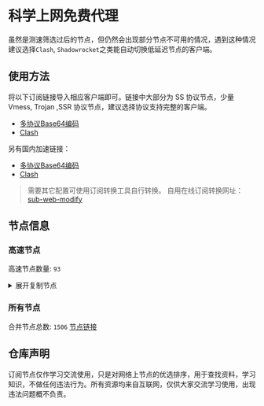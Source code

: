 # 科学上网免费代理

虽然是测速筛选过后的节点，但仍然会出现部分节点不可用的情况，遇到这种情况建议选择`Clash`, `Shadowrocket`之类能自动切换低延迟节点的客户端。

## 使用方法
将以下订阅链接导入相应客户端即可。链接中大部分为 SS 协议节点，少量 Vmess, Trojan ,SSR 协议节点，建议选择协议支持完整的客户端。

- [多协议Base64编码](https://raw.githubusercontent.com/csh77889900/TFP/master/Eternity)
- [Clash](https://raw.githubusercontent.com/csh77889900/TFP/master/Eternity.yaml)

另有国内加速链接：

- [多协议Base64编码](https://fastly.jsdelivr.net/gh/csh77889900/TFP@master/Eternity)
- [Clash](https://fastly.jsdelivr.net/gh/csh77889900/TFP@master/Eternity.yaml)


>需要其它配置可使用订阅转换工具自行转换。
>自用在线订阅转换网址：[sub-web-modify](https://sub.v1.mk/)

## 节点信息
### 高速节点
高速节点数量: `93`
<details>
  <summary>展开复制节点</summary>

    ss://YWVzLTI1Ni1jZmI6ZG91Yi5pbw@54.199.83.239:2333#%F0%9F%87%AF%F0%9F%87%B5%2016%7C%F0%9F%87%AF%F0%9F%87%B5%E6%97%A5%E6%9C%AC-%E4%B8%9C%E4%BA%AC%E9%83%BD-%E4%B8%9C%E4%BA%AC-ss-54.199.83.2392...
    vmess://eyJ2IjoiMiIsInBzIjoi8J+Hr/Cfh7Ug5pel5pysXzA2MjcwODciLCJhZGQiOiIxMDkuMTY2LjM2LjE5MyIsInBvcnQiOiI1MDAwMiIsInR5cGUiOiJub25lIiwiaWQiOiI0MTgwNDhhZi1hMjkzLTRiOTktOWIwYy05OGNhMzU4MGRkMjQiLCJhaWQiOiI2NCIsIm5ldCI6InRjcCIsInBhdGgiOiIvIiwiaG9zdCI6IiIsInRscyI6IiJ9
    vmess://eyJ2IjoiMiIsInBzIjoi8J+Hr/Cfh7Ug5pel5pysXzA2MjcxMDciLCJhZGQiOiI0NS44OC40My4xNDMiLCJwb3J0IjoiNTE4MDEiLCJ0eXBlIjoibm9uZSIsImlkIjoiNDE4MDQ4YWYtYTI5My00Yjk5LTliMGMtOThjYTM1ODBkZDI0IiwiYWlkIjoiNjQiLCJuZXQiOiJ0Y3AiLCJwYXRoIjoiLyIsImhvc3QiOiIiLCJ0bHMiOiIifQ==
    vmess://eyJ2IjoiMiIsInBzIjoi8J+Hr/Cfh7Ug5pel5pysXzA2MjcxMDgiLCJhZGQiOiI0NS44OC40My4yMzAiLCJwb3J0IjoiNDYyMDIiLCJ0eXBlIjoibm9uZSIsImlkIjoiNDE4MDQ4YWYtYTI5My00Yjk5LTliMGMtOThjYTM1ODBkZDI0IiwiYWlkIjoiNjQiLCJuZXQiOiJ0Y3AiLCJwYXRoIjoiLyIsImhvc3QiOiIiLCJ0bHMiOiIifQ==
    vmess://eyJ2IjoiMiIsInBzIjoi8J+Hr/Cfh7Ug5pel5pysXzA2MjcwMjkiLCJhZGQiOiIxNS4xNTIuMzcuMTM3IiwicG9ydCI6IjI3NjQ3IiwidHlwZSI6Im5vbmUiLCJpZCI6ImIzNDgyNzc5LTgwYTYtNGI3Zi1jNTNkLTBkZjU4YTFmZTVjNyIsImFpZCI6IjAiLCJuZXQiOiJ0Y3AiLCJwYXRoIjoiLyIsImhvc3QiOiIiLCJ0bHMiOiIifQ==
    vmess://eyJ2IjoiMiIsInBzIjoi8J+Hr/Cfh7Ug5pel5pysXzA2MjcyMDciLCJhZGQiOiJ2anAxLjBiYWQuY29tIiwicG9ydCI6IjQ0MyIsInR5cGUiOiJub25lIiwiaWQiOiI5MjcwOTRkMy1kNjc4LTQ3NjMtODU5MS1lMjQwZDBiY2FlODciLCJhaWQiOiIwIiwibmV0Ijoid3MiLCJwYXRoIjoiL2NoYXQiLCJob3N0IjoidmpwMS4wYmFkLmNvbSIsInRscyI6InRscyJ9
    ss://YWVzLTI1Ni1jZmI6Yzk3ZmNlMDQ4@140.238.52.171:18888#JP_140.238.52.171_062720231b11-798ss%25%25
    ss://YWVzLTI1Ni1jZmI6YW1hem9uc2tyMDU@43.202.52.108:443#%F0%9F%87%B0%F0%9F%87%B7%20_KR_%E9%9F%A9%E5%9B%BD%205
    vmess://eyJ2IjoiMiIsInBzIjoi8J+HsPCfh7cgMTd88J+HsPCfh7dfS1Jf6Z+p5Zu9X+mhuuS4sF81MiIsImFkZCI6ImtyNC5qYjd1ZW9xNzMueHl6IiwicG9ydCI6IjQ0MyIsInR5cGUiOiJub25lIiwiaWQiOiJhMjFlNTM4MC03NzExLTRjNmQtYWY0NC1lNjIxMGU1NDM2YWYiLCJhaWQiOiIwIiwibmV0Ijoid3MiLCJwYXRoIjoiLyIsImhvc3QiOiJrcjQuamI3dWVvcTczLnh5eiIsInRscyI6IiJ9
    vmess://eyJ2IjoiMiIsInBzIjoi8J+Hr/Cfh7Ug5pel5pysXzA2MjcwMjgiLCJhZGQiOiIxMzEuMTg2LjQxLjE5MiIsInBvcnQiOiIyNjI5NyIsInR5cGUiOiJub25lIiwiaWQiOiJiMGVkNmViNy1kYzMwLTQ4OTctZGY1MC1jMmMxZDRlZTZlOTEiLCJhaWQiOiIwIiwibmV0IjoidGNwIiwicGF0aCI6Ii8iLCJob3N0Ijoia3I0LmpiN3Vlb3E3My54eXoiLCJ0bHMiOiIifQ==
    vmess://eyJ2IjoiMiIsInBzIjoi8J+HqPCfh7MgdjJyYXlmcmVlLmV1Lm9yZyAtIOWPsOa5vuecgeS4reWNjueUteS/oShIaU5ldCnmlbDmja7kuK3lv4MgOCIsImFkZCI6InR3OTktaGluZXQubXlub2RlczAwMS5vbmUiLCJwb3J0IjoiNDQ1IiwidHlwZSI6Im5vbmUiLCJpZCI6IjVmMDRkZTg0LTZiN2UtMzU2NC04MmMyLWQyYTk5ODAwMjYyOSIsImFpZCI6IjAiLCJuZXQiOiJ0Y3AiLCJwYXRoIjoiLyIsImhvc3QiOiJrcjQuamI3dWVvcTczLnh5eiIsInRscyI6IiJ9
    trojan://12070a37-7ad6-4e18-95ef-b9e54cd4365c@kr5.microsoft-orgwly.vip:10023?allowInsecure=0&sni=tls.microsoft-orgwly.vip#%F0%9F%87%B0%F0%9F%87%B7%2020%7C%F0%9F%87%B0%F0%9F%87%B7%20%E9%9F%A9%E5%9B%BD%7C%40ripaojiedian
    vmess://eyJ2IjoiMiIsInBzIjoi8J+HsPCfh7cg6Z+p5Zu9XzA2MjcwMDIiLCJhZGQiOiIxNDYuNTYuMTc0LjMxIiwicG9ydCI6IjgwODAiLCJ0eXBlIjoibm9uZSIsImlkIjoiYzJlYjVmZjgtNTA4ZC00MTAwLWUwY2EtOTczOWY0ZDFjNTJjIiwiYWlkIjoiMCIsIm5ldCI6IndzIiwicGF0aCI6Ii90Z0BoZXJoZXJvNiIsImhvc3QiOiIiLCJ0bHMiOiIifQ==
    vmess://eyJ2IjoiMiIsInBzIjoi8J+HrfCfh7AgMzB88J+HrfCfh7BfSEtf6aaZ5rivLT7wn4ev8J+HtV9KUF/ml6XmnKxfNDQiLCJhZGQiOiJzMS4yYjIudG9wIiwicG9ydCI6IjUwNTAyIiwidHlwZSI6Im5vbmUiLCJpZCI6ImI0NzlmZmQzLTU4MDktNDBhMS1iNzg5LTEyNjUyY2M4MDg0ZCIsImFpZCI6IjAiLCJuZXQiOiJ3cyIsInBhdGgiOiIvcG9pc29uIiwiaG9zdCI6InMxLjJiMi50b3AiLCJ0bHMiOiIifQ==
    vmess://eyJ2IjoiMiIsInBzIjoi8J+HrfCfh7AgZ2l0aHViLmNvbS9mcmVlZnEgLSDpppnmuK8gIDgiLCJhZGQiOiIxNTYuMjQ1LjguMTU4IiwicG9ydCI6IjQ5OTM0IiwidHlwZSI6Im5vbmUiLCJpZCI6IjExMTE3ZDRjLTNiNmEtNGU3Ni04YmNjLTJiNDFiM2U5Y2E5MyIsImFpZCI6IjY0IiwibmV0IjoidGNwIiwicGF0aCI6Ii9wb2lzb24iLCJob3N0IjoiczEuMmIyLnRvcCIsInRscyI6IiJ9
    vmess://eyJ2IjoiMiIsInBzIjoi8J+HrfCfh7Ag6aaZ5rivXzA2MjcwMjQiLCJhZGQiOiIzNC45Mi4yMTMuMTYyIiwicG9ydCI6IjY1MDAxIiwidHlwZSI6Im5vbmUiLCJpZCI6Ijg4YzZkMTJiLTYxNGYtNDg1Zi04M2ZjLWZiMGNjNTdjNDgwMSIsImFpZCI6IjAiLCJuZXQiOiJ3cyIsInBhdGgiOiIvIiwiaG9zdCI6IiIsInRscyI6IiJ9
    vmess://eyJ2IjoiMiIsInBzIjoi8J+HqPCfh7Mg5Y+w5rm+XzA2MjcyNjEiLCJhZGQiOiIzNC44MS4xMi41MCIsInBvcnQiOiI4ODQ4IiwidHlwZSI6Im5vbmUiLCJpZCI6Ijg4YzZkMTJiLTYxNGYtNDg1Zi04M2ZjLWZiMGNjNTdjNDgwMSIsImFpZCI6IjAiLCJuZXQiOiJ3cyIsInBhdGgiOiIvIiwiaG9zdCI6IiIsInRscyI6IiJ9
    vmess://eyJ2IjoiMiIsInBzIjoi8J+HrfCfh7Ag6aaZ5rivXzA2MjcwMjIiLCJhZGQiOiIxNTYuMjQ1LjguMTMwIiwicG9ydCI6IjMxOTIwIiwidHlwZSI6Im5vbmUiLCJpZCI6ImJkMjQ5ZTM3LTczNTktNDFlZS04NGE3LTA5ZTQ5ZTBlYzVjNCIsImFpZCI6IjY0IiwibmV0IjoidGNwIiwicGF0aCI6Ii8iLCJob3N0IjoiIiwidGxzIjoiIn0=
    vmess://eyJ2IjoiMiIsInBzIjoi8J+HuPCfh6wgX1VTX+e+juWbvS0+8J+HuPCfh6xfU0df5paw5Yqg5Z2hIDIgMiIsImFkZCI6IjE3Mi42NC4yMDYuNDMiLCJwb3J0IjoiMjA5NSIsInR5cGUiOiJub25lIiwiaWQiOiJiNzEwNzcwYS1mZGFmLTQxZmItYmJlNC02OGE2YzQxZTI2MDUiLCJhaWQiOiIwIiwibmV0Ijoid3MiLCJwYXRoIjoiL2JsdWUiLCJob3N0IjoieHQueWxrczAxLmV1Lm9yZyIsInRscyI6IiJ9
    vmess://eyJ2IjoiMiIsInBzIjoi8J+HuPCfh6wg5paw5Yqg5Z2hXzA2Mjc0NDQiLCJhZGQiOiI5Mi4yMjMuMTE2LjIyNCIsInBvcnQiOiI4MCIsInR5cGUiOiJub25lIiwiaWQiOiIwZTg4MTIwYy0xNGU1LTQ0OWItOGYyZS1jMjJlYzBkZjY1OTkiLCJhaWQiOiIwIiwibmV0Ijoid3MiLCJwYXRoIjoiL21laGRpIiwiaG9zdCI6ImJpZGFyaS5kZG5zLm5ldCIsInRscyI6IiJ9
    vmess://eyJ2IjoiMiIsInBzIjoi8J+HuPCfh6wg5paw5Yqg5Z2hXzA2Mjc0NDIiLCJhZGQiOiI5Mi4yMjMuMTE2LjIyMiIsInBvcnQiOiI4MCIsInR5cGUiOiJub25lIiwiaWQiOiIwZTg4MTIwYy0xNGU1LTQ0OWItOGYyZS1jMjJlYzBkZjY1OTkiLCJhaWQiOiIwIiwibmV0Ijoid3MiLCJwYXRoIjoiL21laGRpIiwiaG9zdCI6ImJpZGFyaS5kZG5zLm5ldCIsInRscyI6IiJ9
    vmess://eyJ2IjoiMiIsInBzIjoi8J+HuPCfh6wg5paw5Yqg5Z2hXzA2MjcwMDUiLCJhZGQiOiJzZzEwLnppbmdmYXN0LnZuIiwicG9ydCI6IjgwIiwidHlwZSI6Im5vbmUiLCJpZCI6IjUzMzcyNGFkLTU4ZWYtNDE0Ny04OGRjLTlkYTUyM2MxNWZjNCIsImFpZCI6IjAiLCJuZXQiOiJ3cyIsInBhdGgiOiIvYW50aTEzLnppbmdmYXN0LnZuIiwiaG9zdCI6InNnMTAuemluZ2Zhc3Qudm4iLCJ0bHMiOiIifQ==
    vmess://eyJ2IjoiMiIsInBzIjoi8J+HuPCfh6wg5paw5Yqg5Z2hXzA2MjcwMDMiLCJhZGQiOiIxNTkuMjIzLjY3LjIzNCIsInBvcnQiOiI4MCIsInR5cGUiOiJub25lIiwiaWQiOiI1MzM3MjRhZC01OGVmLTQxNDctODhkYy05ZGE1MjNjMTVmYzQiLCJhaWQiOiIwIiwibmV0Ijoid3MiLCJwYXRoIjoiL2FudGkxMy56aW5nZmFzdC52biIsImhvc3QiOiIiLCJ0bHMiOiIifQ==
    vmess://eyJ2IjoiMiIsInBzIjoi8J+HuPCfh6wg5paw5Yqg5Z2hXzA2MjcwMDYiLCJhZGQiOiIxNTkuMjIzLjgzLjg3IiwicG9ydCI6IjgwIiwidHlwZSI6Im5vbmUiLCJpZCI6IjUzMzcyNGFkLTU4ZWYtNDE0Ny04OGRjLTlkYTUyM2MxNWZjNCIsImFpZCI6IjAiLCJuZXQiOiJ3cyIsInBhdGgiOiIvYW50aTEzLnppbmdmYXN0LnZuIiwiaG9zdCI6IiIsInRscyI6IiJ9
    vmess://eyJ2IjoiMiIsInBzIjoi8J+HuPCfh6wg5paw5Yqg5Z2hXzA2MjcwMTEiLCJhZGQiOiJ2c2cxLjBiYWQuY29tIiwicG9ydCI6IjQ0MyIsInR5cGUiOiJub25lIiwiaWQiOiI5MjcwOTRkMy1kNjc4LTQ3NjMtODU5MS1lMjQwZDBiY2FlODciLCJhaWQiOiIwIiwibmV0Ijoid3MiLCJwYXRoIjoiL2NoYXQiLCJob3N0IjoidnNnMS4wYmFkLmNvbSIsInRscyI6InRscyJ9
    ss://YWVzLTI1Ni1jZmI6YW1hem9uc2tyMDU@54.251.168.143:443#%F0%9F%87%B8%F0%9F%87%AC%2016%7C%F0%9F%87%B8%F0%9F%87%AC%E6%96%B0%E5%8A%A0%E5%9D%A1-0-0-ss-54.251.168.14344...
    ss://YWVzLTI1Ni1jZmI6YW1hem9uc2tyMDU@18.139.2.255:443#%F0%9F%87%B8%F0%9F%87%AC%20_SG_%E6%96%B0%E5%8A%A0%E5%9D%A1%202%202
    ss://YWVzLTI1Ni1jZmI6YW1hem9uc2tyMDU@18.139.108.187:443#%F0%9F%87%B8%F0%9F%87%AC%2020%7C%F0%9F%87%B8%F0%9F%87%AC%20%E7%8B%AE%E5%9F%8E%E7%89%B9%E6%AE%8A%7C%40ripaojiedian
    vmess://eyJ2IjoiMiIsInBzIjoi8J+HuPCfh6wg5paw5Yqg5Z2hXzA2Mjc0MzkiLCJhZGQiOiI5Mi4yMjMuMTE2LjIyMSIsInBvcnQiOiI4MCIsInR5cGUiOiJub25lIiwiaWQiOiI4NDFlNjczZS00ODg1LTRlYzQtZjM1Zi04OWJiNTgxZTE2MWMiLCJhaWQiOiIwIiwibmV0Ijoid3MiLCJwYXRoIjoiL21laGRpIiwiaG9zdCI6ImZhYWFhdGkuZGRucy5uZXQiLCJ0bHMiOiIifQ==
    trojan://7a73f1dc97a70905870c0c0484b12145@trs22.bolab.net:443?allowInsecure=0#%F0%9F%87%AF%F0%9F%87%B5%20Relay_%F0%9F%87%AF%F0%9F%87%B5JP-%F0%9F%87%AF%F0%9F%87%B5JP_21%20%7C33.31Mb
    vmess://eyJ2IjoiMiIsInBzIjoi8J+HuPCfh6wg5paw5Yqg5Z2hXzA2MjcwMTQiLCJhZGQiOiIyMDIuNzkuMTc0LjE1NyIsInBvcnQiOiI1NTI2NCIsInR5cGUiOiJub25lIiwiaWQiOiIxMjFjOWM4OS03ZDExLTRmNDktOTExMi1kYzFlODUzNjNmNmYiLCJhaWQiOiI2NCIsIm5ldCI6InRjcCIsInBhdGgiOiIvIiwiaG9zdCI6IiIsInRscyI6IiJ9
    vmess://eyJ2IjoiMiIsInBzIjoi8J+HuPCfh6wg5paw5Yqg5Z2hXzA2MjcwMzciLCJhZGQiOiIyNy4xMjQuNDUuMTE5IiwicG9ydCI6IjUwMDAyIiwidHlwZSI6Im5vbmUiLCJpZCI6IjQxODA0OGFmLWEyOTMtNGI5OS05YjBjLTk4Y2EzNTgwZGQyNCIsImFpZCI6IjY0IiwibmV0IjoidGNwIiwicGF0aCI6Ii8iLCJob3N0IjoiIiwidGxzIjoiIn0=
    vmess://eyJ2IjoiMiIsInBzIjoi8J+HqPCfh7Mg5Y+w5rm+XzA2MjcwMDMiLCJhZGQiOiI2MS4yMjAuMTk4LjEwMSIsInBvcnQiOiI1ODAwMiIsInR5cGUiOiJub25lIiwiaWQiOiI0MTgwNDhhZi1hMjkzLTRiOTktOWIwYy05OGNhMzU4MGRkMjQiLCJhaWQiOiI2NCIsIm5ldCI6InRjcCIsInBhdGgiOiIvIiwiaG9zdCI6IiIsInRscyI6IiJ9
    vmess://eyJ2IjoiMiIsInBzIjoi8J+Hr/Cfh7Ug5pel5pysXzA2Mjc3NDYiLCJhZGQiOiJqcDkuamI3dWVvcTczLnh5eiIsInBvcnQiOiI0NDMiLCJ0eXBlIjoibm9uZSIsImlkIjoiODk5ZTkyNjYtODRhZS00NWRkLTllNjEtOTdkMjc2YjY5NTM5IiwiYWlkIjoiMCIsIm5ldCI6IndzIiwicGF0aCI6Ii8iLCJob3N0IjoianA5LmpiN3Vlb3E3My54eXoiLCJ0bHMiOiIifQ==
    vmess://eyJ2IjoiMiIsInBzIjoi8J+Hr/Cfh7Ug5pel5pysXzA2Mjc3NDQiLCJhZGQiOiIxNDAuODMuMzkuMTcyIiwicG9ydCI6IjgwIiwidHlwZSI6Im5vbmUiLCJpZCI6ImU5ZWU0MDdmLTI1MDAtM2U5ZC1iYzAwLTI2NzIyZjk5ZWQwNiIsImFpZCI6IjAiLCJuZXQiOiJ3cyIsInBhdGgiOiIvdjJyYXkiLCJob3N0IjoiIiwidGxzIjoiIn0=
    vmess://eyJ2IjoiMiIsInBzIjoi8J+Hr/Cfh7Ug5pel5pysXzA2Mjc3NDMiLCJhZGQiOiIxNTguMTAxLjg2LjM5IiwicG9ydCI6IjEyMzQ1IiwidHlwZSI6Im5vbmUiLCJpZCI6ImUyNTkyNmRmLTgyM2EtNDQ2Mi04YWU5LWFhOTVjM2EzZmMwMSIsImFpZCI6IjAiLCJuZXQiOiJ0Y3AiLCJwYXRoIjoiL3YycmF5IiwiaG9zdCI6IiIsInRscyI6IiJ9
    vmess://eyJ2IjoiMiIsInBzIjoi8J+Hr/Cfh7Ug5pel5pysXzA2MjcwODgiLCJhZGQiOiIyMC43OC4yNDcuMjU1IiwicG9ydCI6IjgwIiwidHlwZSI6Im5vbmUiLCJpZCI6IjM1ZmYxNmM0LWI2MGMtNGZjZS1hYmQ4LTE4NjQxMzgwODRhZCIsImFpZCI6IjAiLCJuZXQiOiJ3cyIsInBhdGgiOiIvIiwiaG9zdCI6IiIsInRscyI6IiJ9
    vmess://eyJ2IjoiMiIsInBzIjoi8J+HuPCfh6wg5paw5Yqg5Z2hXzA2Mjc1NjUiLCJhZGQiOiIxNjguMTM4LjE4OC4xNyIsInBvcnQiOiI4MCIsInR5cGUiOiJub25lIiwiaWQiOiJlOWVlNDA3Zi0yNTAwLTNlOWQtYmMwMC0yNjcyMmY5OWVkMDYiLCJhaWQiOiIwIiwibmV0Ijoid3MiLCJwYXRoIjoiL3YycmF5IiwiaG9zdCI6IiIsInRscyI6IiJ9
    vmess://eyJ2IjoiMiIsInBzIjoi8J+HuPCfh6wg5paw5Yqg5Z2hXzA2Mjc1NjQiLCJhZGQiOiIxMzguMi44OS4xNTgiLCJwb3J0IjoiODAiLCJ0eXBlIjoibm9uZSIsImlkIjoiZTllZTQwN2YtMjUwMC0zZTlkLWJjMDAtMjY3MjJmOTllZDA2IiwiYWlkIjoiMCIsIm5ldCI6IndzIiwicGF0aCI6Ii92MnJheSIsImhvc3QiOiIiLCJ0bHMiOiIifQ==
    vmess://eyJ2IjoiMiIsInBzIjoi8J+HuPCfh6wg5paw5Yqg5Z2hXzA2Mjc1NjMiLCJhZGQiOiIxMjkuMTUwLjQzLjU1IiwicG9ydCI6IjgwIiwidHlwZSI6Im5vbmUiLCJpZCI6ImU5ZWU0MDdmLTI1MDAtM2U5ZC1iYzAwLTI2NzIyZjk5ZWQwNiIsImFpZCI6IjAiLCJuZXQiOiJ3cyIsInBhdGgiOiIvdjJyYXkiLCJob3N0IjoiIiwidGxzIjoiIn0=
    vmess://eyJ2IjoiMiIsInBzIjoi8J+HuPCfh6wg5paw5Yqg5Z2hXzA2Mjc1NDAiLCJhZGQiOiJzZ3AxLmxvb29vb29vbmduZXQubG9sIiwicG9ydCI6Ijg0NDMiLCJ0eXBlIjoibm9uZSIsImlkIjoiNWRjMDY5NzUtMTUyZS00MTgyLWFjNDEtM2M4YjBmM2ZlOWMxIiwiYWlkIjoiMCIsIm5ldCI6IndzIiwicGF0aCI6Ii8iLCJob3N0Ijoic2dwMS5sb29vb29vb25nbmV0LmxvbCIsInRscyI6InRscyJ9
    vmess://eyJ2IjoiMiIsInBzIjoi8J+HuPCfh6wg5paw5Yqg5Z2hXzA2Mjc1MzkiLCJhZGQiOiJzZzEuNTk0ODg4Lnh5eiIsInBvcnQiOiI0NDMiLCJ0eXBlIjoibm9uZSIsImlkIjoiOTU4YzRlZmEtOWEyMS0zOTQzLWE3ZTktOTMxNDczYmUwNDIwIiwiYWlkIjoiMCIsIm5ldCI6IndzIiwicGF0aCI6Ii9obHMvdXM4Lm0zdTgiLCJob3N0Ijoic2cxLjU5NDg4OC54eXoiLCJ0bHMiOiJ0bHMifQ==
    vmess://eyJ2IjoiMiIsInBzIjoi8J+HuPCfh6wg5paw5Yqg5Z2hXzA2Mjc1MzgiLCJhZGQiOiIxNjUuMTU0LjI1My43NCIsInBvcnQiOiI4MCIsInR5cGUiOiJub25lIiwiaWQiOiJmNTk4MzIzNy0wMTFmLTM0MzctOWIxYi0yMTZkMDEyY2ZhM2EiLCJhaWQiOiIwIiwibmV0Ijoid3MiLCJwYXRoIjoiL2Fkb2JlIiwiaG9zdCI6IjE2NS4xNTQuMjUzLjc0IiwidGxzIjoiIn0=
    vmess://eyJ2IjoiMiIsInBzIjoi8J+Hr/Cfh7Ug5pel5pysXzA2Mjc3NDgiLCJhZGQiOiIxMzIuMTQ1LjEyMS4yMyIsInBvcnQiOiI4MCIsInR5cGUiOiJub25lIiwiaWQiOiJlOWVlNDA3Zi0yNTAwLTNlOWQtYmMwMC0yNjcyMmY5OWVkMDYiLCJhaWQiOiIwIiwibmV0Ijoid3MiLCJwYXRoIjoiL3YycmF5IiwiaG9zdCI6IiIsInRscyI6IiJ9
    vmess://eyJ2IjoiMiIsInBzIjoi8J+HuvCfh7gg576O5Zu9XzA2MjcxMDkxIiwiYWRkIjoiMTkyLjc0LjIzMS4xMTgiLCJwb3J0IjoiNTAwMDQiLCJ0eXBlIjoibm9uZSIsImlkIjoiNDE4MDQ4YWYtYTI5My00Yjk5LTliMGMtOThjYTM1ODBkZDI0IiwiYWlkIjoiNjQiLCJuZXQiOiJ0Y3AiLCJwYXRoIjoiL3YycmF5IiwiaG9zdCI6IiIsInRscyI6IiJ9
    vmess://eyJ2IjoiMiIsInBzIjoi8J+HuvCfh7gg576O5Zu9XzA2MjcxMDkwIiwiYWRkIjoiMTkyLjc0LjIyOS4xOTgiLCJwb3J0IjoiNTE1OTIiLCJ0eXBlIjoibm9uZSIsImlkIjoiNDE4MDQ4YWYtYTI5My00Yjk5LTliMGMtOThjYTM1ODBkZDI0IiwiYWlkIjoiNjQiLCJuZXQiOiJ0Y3AiLCJwYXRoIjoiL3YycmF5IiwiaG9zdCI6IiIsInRscyI6IiJ9
    vmess://eyJ2IjoiMiIsInBzIjoiVVNfNjcgfDEwLjA3TWIiLCJhZGQiOiIxOTIuNzQuMjUwLjgxIiwicG9ydCI6IjU1ODMyIiwidHlwZSI6Im5vbmUiLCJpZCI6IjQxODA0OGFmLWEyOTMtNGI5OS05YjBjLTk4Y2EzNTgwZGQyNCIsImFpZCI6IjY0IiwibmV0IjoidGNwIiwicGF0aCI6Ii92MnJheSIsImhvc3QiOiIiLCJ0bHMiOiIifQ==
    vmess://eyJ2IjoiMiIsInBzIjoi8J+HuvCfh7gg576O5Zu9XzA2MjcxMDg5IiwiYWRkIjoiMTkyLjc0LjIyOS4xOTkiLCJwb3J0IjoiNTE1OTIiLCJ0eXBlIjoibm9uZSIsImlkIjoiNDE4MDQ4YWYtYTI5My00Yjk5LTliMGMtOThjYTM1ODBkZDI0IiwiYWlkIjoiNjQiLCJuZXQiOiJ0Y3AiLCJwYXRoIjoiL3YycmF5IiwiaG9zdCI6IiIsInRscyI6IiJ9
    vmess://eyJ2IjoiMiIsInBzIjoi8J+HuvCfh7gg576O5Zu9XzA2MjcxNjQ0IiwiYWRkIjoiMTQyLjQuMTE1LjE3OCIsInBvcnQiOiI0MDEyMyIsInR5cGUiOiJub25lIiwiaWQiOiI0MTgwNDhhZi1hMjkzLTRiOTktOWIwYy05OGNhMzU4MGRkMjQiLCJhaWQiOiI2NCIsIm5ldCI6InRjcCIsInBhdGgiOiIvdjJyYXkiLCJob3N0IjoiIiwidGxzIjoiIn0=
    vmess://eyJ2IjoiMiIsInBzIjoi8J+HuvCfh7gg576O5Zu9XzA2MjcxNTAiLCJhZGQiOiIxOTIuNzQuMjI4LjE3MSIsInBvcnQiOiI0Mjg1NyIsInR5cGUiOiJub25lIiwiaWQiOiIwNTFiODQ0Zi1lZmUzLTQ4NDctOTJhYS02NmI1ZGUwYjZkNGUiLCJhaWQiOiI2NCIsIm5ldCI6InRjcCIsInBhdGgiOiIvdjJyYXkiLCJob3N0IjoiIiwidGxzIjoiIn0=
    vmess://eyJ2IjoiMiIsInBzIjoi8J+HuvCfh7gg576O5Zu9XzA2Mjc2NzkiLCJhZGQiOiIzOC42My4xNy4xNjUiLCJwb3J0IjoiNTA3MDIiLCJ0eXBlIjoibm9uZSIsImlkIjoiNDE4MDQ4YWYtYTI5My00Yjk5LTliMGMtOThjYTM1ODBkZDI0IiwiYWlkIjoiNjQiLCJuZXQiOiJ0Y3AiLCJwYXRoIjoiL3YycmF5IiwiaG9zdCI6IiIsInRscyI6IiJ9
    vmess://eyJ2IjoiMiIsInBzIjoi8J+HuvCfh7gg576O5Zu9IDI4NSIsImFkZCI6IjE0NC4zNC4xNjUuMzMiLCJwb3J0IjoiMjEzMTIiLCJ0eXBlIjoibm9uZSIsImlkIjoiNTg3ODFlZWUtYmFiYS02NjY2LWJhYmEtMmNhMGFkYTY1NjhiIiwiYWlkIjoiMCIsIm5ldCI6InRjcCIsInBhdGgiOiIvdjJyYXkiLCJob3N0IjoiIiwidGxzIjoiIn0=
    vmess://eyJ2IjoiMiIsInBzIjoi8J+HuvCfh7ggMTd88J+HuvCfh7hfVVNf576O5Zu9X+enkee9kV8yNyAjMTMiLCJhZGQiOiIxOTIuNzQuMjM1LjE5NCIsInBvcnQiOiI1MDA0MCIsInR5cGUiOiJub25lIiwiaWQiOiI0MTgwNDhhZi1hMjkzLTRiOTktOWIwYy05OGNhMzU4MGRkMjQiLCJhaWQiOiI2NCIsIm5ldCI6InRjcCIsInBhdGgiOiIvdjJyYXkiLCJob3N0IjoiIiwidGxzIjoiIn0=
    vmess://eyJ2IjoiMiIsInBzIjoi8J+HuvCfh7gg576O5Zu9XzA2Mjc2OTEiLCJhZGQiOiIxMzcuMTc1LjUuMTM0IiwicG9ydCI6IjQxODY2IiwidHlwZSI6Im5vbmUiLCJpZCI6IjQxODA0OGFmLWEyOTMtNGI5OS05YjBjLTk4Y2EzNTgwZGQyNCIsImFpZCI6IjY0IiwibmV0IjoidGNwIiwicGF0aCI6Ii92MnJheSIsImhvc3QiOiIiLCJ0bHMiOiIifQ==
    vmess://eyJ2IjoiMiIsInBzIjoi8J+HuvCfh7gg576O5Zu9XzA2MjczNDYiLCJhZGQiOiIzOC42My4xNy4xNzYiLCJwb3J0IjoiNTA3MDIiLCJ0eXBlIjoibm9uZSIsImlkIjoiNDE4MDQ4YWYtYTI5My00Yjk5LTliMGMtOThjYTM1ODBkZDI0IiwiYWlkIjoiNjQiLCJuZXQiOiJ0Y3AiLCJwYXRoIjoiL3YycmF5IiwiaG9zdCI6IiIsInRscyI6IiJ9
    vmess://eyJ2IjoiMiIsInBzIjoi8J+HuvCfh7gg576O5Zu9XzA2Mjc3MzQiLCJhZGQiOiIxMzcuMTc1LjkuMjE3IiwicG9ydCI6IjUxMzIyIiwidHlwZSI6Im5vbmUiLCJpZCI6IjQxODA0OGFmLWEyOTMtNGI5OS05YjBjLTk4Y2EzNTgwZGQyNCIsImFpZCI6IjY0IiwibmV0IjoidGNwIiwicGF0aCI6Ii92MnJheSIsImhvc3QiOiIiLCJ0bHMiOiIifQ==
    vmess://eyJ2IjoiMiIsInBzIjoi8J+HuvCfh7gg576O5Zu9XzA2Mjc2NzQiLCJhZGQiOiIzOC42My4xNy4xNjIiLCJwb3J0IjoiNTA3MDIiLCJ0eXBlIjoibm9uZSIsImlkIjoiNDE4MDQ4YWYtYTI5My00Yjk5LTliMGMtOThjYTM1ODBkZDI0IiwiYWlkIjoiNjQiLCJuZXQiOiJ0Y3AiLCJwYXRoIjoiL3YycmF5IiwiaG9zdCI6IiIsInRscyI6IiJ9
    vmess://eyJ2IjoiMiIsInBzIjoi8J+HuvCfh7gg576O5Zu9XzA2MjcxMDg1IiwiYWRkIjoiMTkyLjc0LjIyOS4yMTkiLCJwb3J0IjoiNTE1OTIiLCJ0eXBlIjoibm9uZSIsImlkIjoiNDE4MDQ4YWYtYTI5My00Yjk5LTliMGMtOThjYTM1ODBkZDI0IiwiYWlkIjoiNjQiLCJuZXQiOiJ0Y3AiLCJwYXRoIjoiL3YycmF5IiwiaG9zdCI6IiIsInRscyI6IiJ9
    vmess://eyJ2IjoiMiIsInBzIjoi8J+HuvCfh7gg576O5Zu9XzA2MjcxMTI3IiwiYWRkIjoiMTM3LjE3NS4zLjIzMCIsInBvcnQiOiI1MzA0MiIsInR5cGUiOiJub25lIiwiaWQiOiI0MTgwNDhhZi1hMjkzLTRiOTktOWIwYy05OGNhMzU4MGRkMjQiLCJhaWQiOiI2NCIsIm5ldCI6InRjcCIsInBhdGgiOiIvdjJyYXkiLCJob3N0IjoiIiwidGxzIjoiIn0=
    vmess://eyJ2IjoiMiIsInBzIjoi8J+HuvCfh7gg576O5Zu9XzA2Mjc2NDAiLCJhZGQiOiIxMDcuMTQ4LjE5Ny4xODAiLCJwb3J0IjoiNTQwNDQiLCJ0eXBlIjoibm9uZSIsImlkIjoiNDE4MDQ4YWYtYTI5My00Yjk5LTliMGMtOThjYTM1ODBkZDI0IiwiYWlkIjoiNjQiLCJuZXQiOiJ0Y3AiLCJwYXRoIjoiL3YycmF5IiwiaG9zdCI6IiIsInRscyI6IiJ9
    vmess://eyJ2IjoiMiIsInBzIjoi8J+HuvCfh7gg576O5Zu9XzA2Mjc3MTkiLCJhZGQiOiIxMzcuMTc1LjU0LjIxMSIsInBvcnQiOiI1MDUwMiIsInR5cGUiOiJub25lIiwiaWQiOiI0MTgwNDhhZi1hMjkzLTRiOTktOWIwYy05OGNhMzU4MGRkMjQiLCJhaWQiOiI2NCIsIm5ldCI6InRjcCIsInBhdGgiOiIvdjJyYXkiLCJob3N0IjoiIiwidGxzIjoiIn0=
    vmess://eyJ2IjoiMiIsInBzIjoi8J+HuvCfh7gg576O5Zu9XzA2MjczMjYiLCJhZGQiOiIzOC40MC4yMTkuMTgyIiwicG9ydCI6IjUzMzYyIiwidHlwZSI6Im5vbmUiLCJpZCI6IjQxODA0OGFmLWEyOTMtNGI5OS05YjBjLTk4Y2EzNTgwZGQyNCIsImFpZCI6IjY0IiwibmV0IjoidGNwIiwicGF0aCI6Ii92MnJheSIsImhvc3QiOiIiLCJ0bHMiOiIifQ==
    vmess://eyJ2IjoiMiIsInBzIjoi8J+HuvCfh7gg576O5Zu9XzA2MjczNjYiLCJhZGQiOiIxNDIuNC4xMDQuMjA0IiwicG9ydCI6IjU2MDAyIiwidHlwZSI6Im5vbmUiLCJpZCI6IjQxODA0OGFmLWEyOTMtNGI5OS05YjBjLTk4Y2EzNTgwZGQyNCIsImFpZCI6IjY0IiwibmV0IjoidGNwIiwicGF0aCI6Ii92MnJheSIsImhvc3QiOiIiLCJ0bHMiOiIifQ==
    vmess://eyJ2IjoiMiIsInBzIjoi8J+HuvCfh7gg576O5Zu9XzA2MjcxMDUiLCJhZGQiOiIxNzIuMjQ3LjE0OC44OCIsInBvcnQiOiI1MzMwMiIsInR5cGUiOiJub25lIiwiaWQiOiI0MTgwNDhhZi1hMjkzLTRiOTktOWIwYy05OGNhMzU4MGRkMjQiLCJhaWQiOiI2NCIsIm5ldCI6InRjcCIsInBhdGgiOiIvdjJyYXkiLCJob3N0IjoiIiwidGxzIjoiIn0=
    vmess://eyJ2IjoiMiIsInBzIjoi8J+HuvCfh7gg576O5Zu9XzA2Mjc3NDIiLCJhZGQiOiIxMzcuMTc1LjkuMTgxIiwicG9ydCI6IjMyODkwIiwidHlwZSI6Im5vbmUiLCJpZCI6IjQxODA0OGFmLWEyOTMtNGI5OS05YjBjLTk4Y2EzNTgwZGQyNCIsImFpZCI6IjY0IiwibmV0IjoidGNwIiwicGF0aCI6Ii92MnJheSIsImhvc3QiOiIiLCJ0bHMiOiIifQ==
    vmess://eyJ2IjoiMiIsInBzIjoi8J+HuvCfh7gg576O5Zu9XzA2Mjc2MzUiLCJhZGQiOiIxMDcuMTQ4LjE5NC4yMzMiLCJwb3J0IjoiNTU1MDQiLCJ0eXBlIjoibm9uZSIsImlkIjoiNDE4MDQ4YWYtYTI5My00Yjk5LTliMGMtOThjYTM1ODBkZDI0IiwiYWlkIjoiNjQiLCJuZXQiOiJ0Y3AiLCJwYXRoIjoiL3YycmF5IiwiaG9zdCI6IiIsInRscyI6IiJ9
    vmess://eyJ2IjoiMiIsInBzIjoi8J+HuvCfh7gg576O5Zu9XzA2Mjc2MzQiLCJhZGQiOiIxMDcuMTQ4LjE5NC4yMzIiLCJwb3J0IjoiNTU1MDQiLCJ0eXBlIjoibm9uZSIsImlkIjoiNDE4MDQ4YWYtYTI5My00Yjk5LTliMGMtOThjYTM1ODBkZDI0IiwiYWlkIjoiNjQiLCJuZXQiOiJ0Y3AiLCJwYXRoIjoiL3YycmF5IiwiaG9zdCI6IiIsInRscyI6IiJ9
    vmess://eyJ2IjoiMiIsInBzIjoi8J+HuvCfh7gg576O5Zu9XzA2Mjc2MzEiLCJhZGQiOiIxMDcuMTQ4LjE5NC4yMzEiLCJwb3J0IjoiNTU1MDQiLCJ0eXBlIjoibm9uZSIsImlkIjoiNDE4MDQ4YWYtYTI5My00Yjk5LTliMGMtOThjYTM1ODBkZDI0IiwiYWlkIjoiNjQiLCJuZXQiOiJ0Y3AiLCJwYXRoIjoiL3YycmF5IiwiaG9zdCI6IiIsInRscyI6IiJ9
    trojan://7c7e0edb-c45a-4c07-b66a-69b191179349@192.9.130.66:443?allowInsecure=1&sni=us.disnet.gq#192.9.130.66443
    vmess://eyJ2IjoiMiIsInBzIjoi8J+Hs/Cfh7Eg6I235YWwXzA2MjcwMDMiLCJhZGQiOiI0NS4xNTMuMjAzLjg5IiwicG9ydCI6IjQxNjMyIiwidHlwZSI6Im5vbmUiLCJpZCI6IjQxODA0OGFmLWEyOTMtNGI5OS05YjBjLTk4Y2EzNTgwZGQyNCIsImFpZCI6IjY0IiwibmV0IjoidGNwIiwicGF0aCI6Ii8iLCJob3N0IjoidXMuZGlzbmV0LmdxIiwidGxzIjoiIn0=
    vmess://eyJ2IjoiMiIsInBzIjoi8J+Hs/Cfh7EgZ2l0aHViLmNvbS9mcmVlZnEgLSDojbflhbDljJfojbflhbDnnIHpmL/lp4bmlq/nibnkuLlTaGFya3RlY2jmlbDmja7kuK3lv4MgMiIsImFkZCI6IjQ1LjU4LjE4Ni45MSIsInBvcnQiOiI1MTE0MCIsInR5cGUiOiJub25lIiwiaWQiOiI0YTEzOGUxOS0wNTk1LTRkNTEtODNjNi1mZDI3NmNmN2QzMDciLCJhaWQiOiI2NCIsIm5ldCI6InRjcCIsInBhdGgiOiIvIiwiaG9zdCI6InVzLmRpc25ldC5ncSIsInRscyI6IiJ9
    vmess://eyJ2IjoiMiIsInBzIjoi5aGe6IiM5bCUXzA2MjcwMDMiLCJhZGQiOiIxNTYuMjUxLjEzNS4xNCIsInBvcnQiOiI1MzMwMiIsInR5cGUiOiJub25lIiwiaWQiOiI0MTgwNDhhZi1hMjkzLTRiOTktOWIwYy05OGNhMzU4MGRkMjQiLCJhaWQiOiI2NCIsIm5ldCI6InRjcCIsInBhdGgiOiIvIiwiaG9zdCI6InVzLmRpc25ldC5ncSIsInRscyI6IiJ9
    vmess://eyJ2IjoiMiIsInBzIjoi5aGe6IiM5bCUXzA2MjcwMDIiLCJhZGQiOiIxNTYuMjUxLjEzNS4xMSIsInBvcnQiOiI1MzMwMiIsInR5cGUiOiJub25lIiwiaWQiOiI0MTgwNDhhZi1hMjkzLTRiOTktOWIwYy05OGNhMzU4MGRkMjQiLCJhaWQiOiI2NCIsIm5ldCI6InRjcCIsInBhdGgiOiIvIiwiaG9zdCI6InVzLmRpc25ldC5ncSIsInRscyI6IiJ9
    vmess://eyJ2IjoiMiIsInBzIjoi5pyq55+lXzA2Mjc2NjEiLCJhZGQiOiJjbG91ZGZsYXJlLnBpYW9sZS5tZSIsInBvcnQiOiI0NDMiLCJ0eXBlIjoibm9uZSIsImlkIjoiN2Y2NjFiNDItZmIzNi00OGFhLWEwZGItNjk2MTE4MGNhNjlkIiwiYWlkIjoiMCIsIm5ldCI6IndzIiwicGF0aCI6Ii9odWF3ZWkiLCJob3N0IjoiY2xvdWRmbGFyZS5waWFvbGUubWUiLCJ0bHMiOiJ0bHMifQ==
    vmess://eyJ2IjoiMiIsInBzIjoi8J+Hs/Cfh7Eg6I235YWwXzA2MjcwMTciLCJhZGQiOiI0NS4xNTMuMjAzLjg3IiwicG9ydCI6IjQxNjMyIiwidHlwZSI6Im5vbmUiLCJpZCI6IjQxODA0OGFmLWEyOTMtNGI5OS05YjBjLTk4Y2EzNTgwZGQyNCIsImFpZCI6IjY0IiwibmV0IjoidGNwIiwicGF0aCI6Ii9odWF3ZWkiLCJob3N0IjoiY2xvdWRmbGFyZS5waWFvbGUubWUiLCJ0bHMiOiIifQ==
    vmess://eyJ2IjoiMiIsInBzIjoi8J+Hs/Cfh7Eg6I235YWwXzA2MjcwMTMiLCJhZGQiOiI0NS4xNTMuMjAzLjg4IiwicG9ydCI6IjQxNjMyIiwidHlwZSI6Im5vbmUiLCJpZCI6IjQxODA0OGFmLWEyOTMtNGI5OS05YjBjLTk4Y2EzNTgwZGQyNCIsImFpZCI6IjY0IiwibmV0IjoidGNwIiwicGF0aCI6Ii9odWF3ZWkiLCJob3N0IjoiY2xvdWRmbGFyZS5waWFvbGUubWUiLCJ0bHMiOiIifQ==
    vmess://eyJ2IjoiMiIsInBzIjoi8J+Hs/Cfh7Eg6I235YWwXzA2MjcwMDEiLCJhZGQiOiI0NS4xNTMuMjAzLjg1IiwicG9ydCI6IjQxNjMyIiwidHlwZSI6Im5vbmUiLCJpZCI6IjQxODA0OGFmLWEyOTMtNGI5OS05YjBjLTk4Y2EzNTgwZGQyNCIsImFpZCI6IjY0IiwibmV0IjoidGNwIiwicGF0aCI6Ii9odWF3ZWkiLCJob3N0IjoiY2xvdWRmbGFyZS5waWFvbGUubWUiLCJ0bHMiOiIifQ==
    vmess://eyJ2IjoiMiIsInBzIjoi55m95auWLTA0MSIsImFkZCI6IjEyOS4xNDYuMTMzLjE1NyIsInBvcnQiOiI1MTAwOSIsInR5cGUiOiJub25lIiwiaWQiOiI4MTcxNGNlZi05YmRlLTRhMDgtYWE1MC1kNmJjMDE3MmQ3OGIiLCJhaWQiOiIwIiwibmV0IjoidGNwIiwicGF0aCI6Ii9odWF3ZWkiLCJob3N0IjoiY2xvdWRmbGFyZS5waWFvbGUubWUiLCJ0bHMiOiIifQ==
    vmess://eyJ2IjoiMiIsInBzIjoi5pyq55+lXzA2MjcwMDgiLCJhZGQiOiJjbG91ZGZsYXJlLnBpYW9sZS5tZSIsInBvcnQiOiI0NDMiLCJ0eXBlIjoibm9uZSIsImlkIjoiN2U3YzVkNzUtMTU0Ny00Mzg1LWE2ZjktMWEwYTVlMGVjNGYzIiwiYWlkIjoiMCIsIm5ldCI6IndzIiwicGF0aCI6Ii9odWF3ZWkiLCJob3N0IjoiY2xvdWRmbGFyZS5waWFvbGUubWUiLCJ0bHMiOiJ0bHMifQ==
    vmess://eyJ2IjoiMiIsInBzIjoi8J+Hs/Cfh7Eg6I235YWwXzA2MjcwMDUiLCJhZGQiOiIxODguMTE0Ljk3LjciLCJwb3J0IjoiNDQzIiwidHlwZSI6Im5vbmUiLCJpZCI6IjE0NDFhZjQxLTVjZWUtNDk3ZS1hNDdjLWMyNmFmMTY5ZjlmZiIsImFpZCI6IjAiLCJuZXQiOiJ3cyIsInBhdGgiOiIvIiwiaG9zdCI6IngubGVvbmFyZC5ldS5vcmciLCJ0bHMiOiJ0bHMifQ==
    vmess://eyJ2IjoiMiIsInBzIjoiNDczIiwiYWRkIjoiNDUuODguNDMuMjMyIiwicG9ydCI6IjQ2MjAyIiwidHlwZSI6Im5vbmUiLCJpZCI6IjQxODA0OGFmLWEyOTMtNGI5OS05YjBjLTk4Y2EzNTgwZGQyNCIsImFpZCI6IjY0IiwibmV0IjoidGNwIiwicGF0aCI6Ii8iLCJob3N0IjoieC5sZW9uYXJkLmV1Lm9yZyIsInRscyI6IiJ9
    vmess://eyJ2IjoiMiIsInBzIjoi5pyq55+lXzA2MjcwMDkiLCJhZGQiOiJ4Lmxlb25hcmQuZXUub3JnIiwicG9ydCI6IjQ0MyIsInR5cGUiOiJub25lIiwiaWQiOiIxNDQxYWY0MS01Y2VlLTQ5N2UtYTQ3Yy1jMjZhZjE2OWY5ZmYiLCJhaWQiOiIwIiwibmV0Ijoid3MiLCJwYXRoIjoiLyIsImhvc3QiOiJ4Lmxlb25hcmQuZXUub3JnIiwidGxzIjoidGxzIn0=
    vmess://eyJ2IjoiMiIsInBzIjoi8J+HqPCfh74g5aGe5rWm6Lev5pavXzA2MjcwMTMiLCJhZGQiOiIyMDMuMjguOC4xOTkiLCJwb3J0IjoiNDQzIiwidHlwZSI6Im5vbmUiLCJpZCI6IjE0NDFhZjQxLTVjZWUtNDk3ZS1hNDdjLWMyNmFmMTY5ZjlmZiIsImFpZCI6IjAiLCJuZXQiOiJ3cyIsInBhdGgiOiIvIiwiaG9zdCI6IngubGVvbmFyZC5ldS5vcmciLCJ0bHMiOiJ0bHMifQ==
    vmess://eyJ2IjoiMiIsInBzIjoi8J+HrPCfh6cg6Iux5Zu9XzA2MjcwMTQiLCJhZGQiOiI4My4xNDIuMjI1LjU4IiwicG9ydCI6IjQ5OTIwIiwidHlwZSI6Im5vbmUiLCJpZCI6IjUyNjdjYTcxLTk3ZTYtNDRjOC04ZmI1LTlmZTRhZmUwOTU0ZSIsImFpZCI6IjY0IiwibmV0IjoidGNwIiwicGF0aCI6Ii8iLCJob3N0IjoieC5sZW9uYXJkLmV1Lm9yZyIsInRscyI6IiJ9
    vmess://eyJ2IjoiMiIsInBzIjoi8J+HrPCfh6cg6Iux5Zu9XzA2MjcwMTUiLCJhZGQiOiI4My4xNDIuMjI1LjIwIiwicG9ydCI6IjQ5OTIwIiwidHlwZSI6Im5vbmUiLCJpZCI6IjUyNjdjYTcxLTk3ZTYtNDRjOC04ZmI1LTlmZTRhZmUwOTU0ZSIsImFpZCI6IjY0IiwibmV0IjoidGNwIiwicGF0aCI6Ii8iLCJob3N0IjoieC5sZW9uYXJkLmV1Lm9yZyIsInRscyI6IiJ9
    vmess://eyJ2IjoiMiIsInBzIjoi8J+HrPCfh6cg6Iux5Zu9XzA2MjcwMzAiLCJhZGQiOiI4My4xNDIuMjI1LjMyIiwicG9ydCI6IjQ5OTIwIiwidHlwZSI6Im5vbmUiLCJpZCI6IjUyNjdjYTcxLTk3ZTYtNDRjOC04ZmI1LTlmZTRhZmUwOTU0ZSIsImFpZCI6IjY0IiwibmV0IjoidGNwIiwicGF0aCI6Ii8iLCJob3N0IjoieC5sZW9uYXJkLmV1Lm9yZyIsInRscyI6IiJ9
    vmess://eyJ2IjoiMiIsInBzIjoi8J+Hs/Cfh7Eg6I235YWwIDAwMiIsImFkZCI6IjQ1LjU4LjE1NC4xMzUiLCJwb3J0IjoiNTE0MDkiLCJ0eXBlIjoibm9uZSIsImlkIjoiNDE4MDQ4YWYtYTI5My00Yjk5LTliMGMtOThjYTM1ODBkZDI0IiwiYWlkIjoiNjQiLCJuZXQiOiJ0Y3AiLCJwYXRoIjoiLyIsImhvc3QiOiJ4Lmxlb25hcmQuZXUub3JnIiwidGxzIjoiIn0=
    vmess://eyJ2IjoiMiIsInBzIjoi8J+Hs/Cfh7Eg6I235YWwXzA2MjcwMTEiLCJhZGQiOiIxNTQuODUuMS44MSIsInBvcnQiOiI0NzcyMSIsInR5cGUiOiJub25lIiwiaWQiOiI0MTgwNDhhZi1hMjkzLTRiOTktOWIwYy05OGNhMzU4MGRkMjQiLCJhaWQiOiI2NCIsIm5ldCI6InRjcCIsInBhdGgiOiIvIiwiaG9zdCI6IngubGVvbmFyZC5ldS5vcmciLCJ0bHMiOiIifQ==
    ss://YWVzLTEyOC1nY206c2hhZG93c29ja3M@212.102.53.194:443#GB_07
    vmess://eyJ2IjoiMiIsInBzIjoi8J+Hq/Cfh7cg5rOV5Zu9XzA2MjcwMjIiLCJhZGQiOiI1MS4xNS43NS4xNDAiLCJwb3J0IjoiNDQzIiwidHlwZSI6Im5vbmUiLCJpZCI6IjRkZjY1ZjYyLTk5ZDktNDJkMS1hNGI5LWEzNWIzN2IyNjg3MyIsImFpZCI6IjAiLCJuZXQiOiJ3cyIsInBhdGgiOiIvIiwiaG9zdCI6IiIsInRscyI6IiJ9
    vmess://eyJ2IjoiMiIsInBzIjoi8J+Hq/Cfh7cg5rOV5Zu9XzA2MjcwMTYiLCJhZGQiOiIxNTYuMjQ5LjE4LjUwIiwicG9ydCI6IjQ5MTIzIiwidHlwZSI6Im5vbmUiLCJpZCI6IjQxODA0OGFmLWEyOTMtNGI5OS05YjBjLTk4Y2EzNTgwZGQyNCIsImFpZCI6IjY0IiwibmV0IjoidGNwIiwicGF0aCI6Ii8iLCJob3N0IjoiIiwidGxzIjoiIn0=
    vmess://eyJ2IjoiMiIsInBzIjoi8J+Hs/Cfh7Eg6I235YWwXzA2MjcwMTgiLCJhZGQiOiIxNTQuODUuMS4xMzMiLCJwb3J0IjoiMzA4MjMiLCJ0eXBlIjoibm9uZSIsImlkIjoiZjUyNTBjNGUtZjg1NS00ZWZmLWI3M2MtYTAyMjI2ZDQyZmU3IiwiYWlkIjoiNjQiLCJuZXQiOiJ0Y3AiLCJwYXRoIjoiLyIsImhvc3QiOiIiLCJ0bHMiOiIifQ==
    

</details>

### 所有节点
合并节点总数: `1506`
[节点链接](https://raw.githubusercontent.com/csh77889900/TFP/master/sub/sub_merge_base64.txt)


## 仓库声明
订阅节点仅作学习交流使用，只是对网络上节点的优选排序，用于查找资料，学习知识，不做任何违法行为。所有资源均来自互联网，仅供大家交流学习使用，出现违法问题概不负责。


